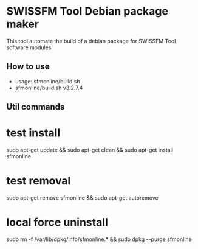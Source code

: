 # SWISSFM Tool Debian package maker

This tool automate the build of a debian package for SWISSFM Tool software modules

## How to use
* usage: sfmonline/build.sh <RELEASE-GIT-TAG>
* sfmonline/build.sh v3.2.7.4


## Util commands

# test install
sudo apt-get update && sudo apt-get clean && sudo apt-get install sfmonline

# test removal
sudo apt-get remove sfmonline && sudo apt-get autoremove

# local force uninstall
sudo rm -f /var/lib/dpkg/info/sfmonline.* && sudo dpkg --purge sfmonline
